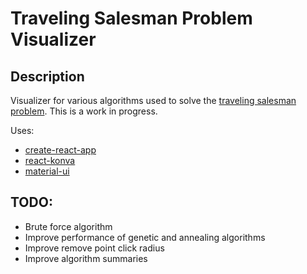 # Traveling Salesman Problem Visualizer

## Description
Visualizer for various algorithms used to solve the [traveling salesman problem](https://en.wikipedia.org/wiki/Travelling_salesman_problem). This is a work in progress.

Uses:
* [create-react-app](https://github.com/facebookincubator/create-react-app)
* [react-konva](https://github.com/lavrton/react-konva)
* [material-ui](http://www.material-ui.com/#/)

## TODO:
* Brute force algorithm
* Improve performance of genetic and annealing algorithms
* Improve remove point click radius
* Improve algorithm summaries

